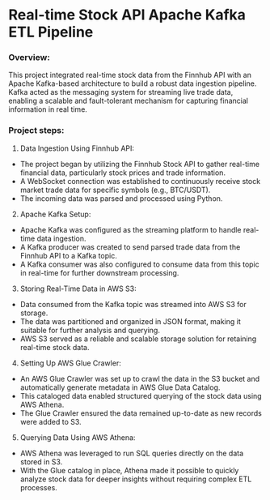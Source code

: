 # Real-time Stock API Apache Kafka ETL Pipeline

### Overview: 
This project integrated real-time stock data from the Finnhub API with an Apache Kafka-based architecture to build a robust data ingestion pipeline. Kafka acted as the messaging system for streaming live trade data, enabling a scalable and fault-tolerant mechanism for capturing financial information in real time.

### Project steps:
1. Data Ingestion Using Finnhub API:
- The project began by utilizing the Finnhub Stock API to gather real-time financial data, particularly stock prices and trade information.
- A WebSocket connection was established to continuously receive stock market trade data for specific symbols (e.g., BTC/USDT).
- The incoming data was parsed and processed using Python.
2. Apache Kafka Setup:
- Apache Kafka was configured as the streaming platform to handle real-time data ingestion.
- A Kafka producer was created to send parsed trade data from the Finnhub API to a Kafka topic.
- A Kafka consumer was also configured to consume data from this topic in real-time for further downstream processing.
3. Storing Real-Time Data in AWS S3:
- Data consumed from the Kafka topic was streamed into AWS S3 for storage.
- The data was partitioned and organized in JSON format, making it suitable for further analysis and querying.
- AWS S3 served as a reliable and scalable storage solution for retaining real-time stock data.
4. Setting Up AWS Glue Crawler:
- An AWS Glue Crawler was set up to crawl the data in the S3 bucket and automatically generate metadata in AWS Glue Data Catalog.
- This cataloged data enabled structured querying of the stock data using AWS Athena.
- The Glue Crawler ensured the data remained up-to-date as new records were added to S3.
5. Querying Data Using AWS Athena:
- AWS Athena was leveraged to run SQL queries directly on the data stored in S3.
- With the Glue catalog in place, Athena made it possible to quickly analyze stock data for deeper insights without requiring complex ETL processes.

  
